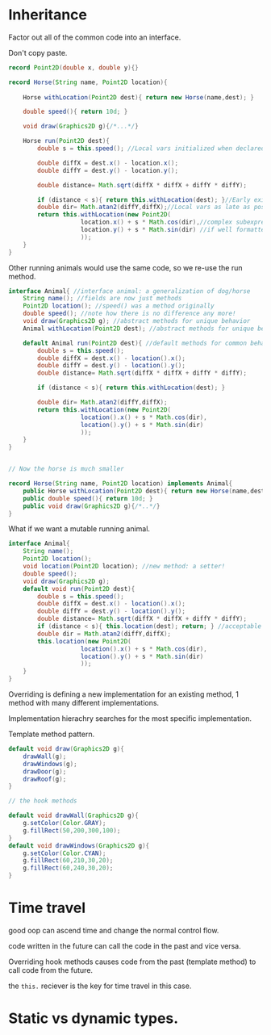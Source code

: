 # Inheritance

Factor out all of the common code into an interface.

Don't copy paste.

```horse.java
record Point2D(double x, double y){}

record Horse(String name, Point2D location){
    
    Horse withLocation(Point2D dest){ return new Horse(name,dest); }

    double speed(){ return 10d; }

    void draw(Graphics2D g){/*...*/}

    Horse run(Point2D dest){
        double s = this.speed(); //Local vars initialized when declared

        double diffX = dest.x() - location.x();
        double diffY = dest.y() - location.y();

        double distance= Math.sqrt(diffX * diffX + diffY * diffY);

        if (distance < s){ return this.withLocation(dest); }//Early exit (guard) when possible
        double dir= Math.atan2(diffY,diffX);//Local vars as late as possible
        return this.withLocation(new Point2D(
                    location.x() + s * Math.cos(dir),//complex subexpressions are fine
                    location.y() + s * Math.sin(dir) //if well formatted
                    ));
    }
}
```

Other running animals would use the same code, so we re-use the run method.

```animal.java
interface Animal{ //interface animal: a generalization of dog/horse
    String name(); //fields are now just methods
    Point2D location(); //speed() was a method originally
    double speed(); //note how there is no difference any more!
    void draw(Graphics2D g); //abstract methods for unique behavior
    Animal withLocation(Point2D dest); //abstract methods for unique behavior

    default Animal run(Point2D dest){ //default methods for common behavior
        double s = this.speed();
        double diffX = dest.x() - location().x();
        double diffY = dest.y() - location().y();
        double distance= Math.sqrt(diffX * diffX + diffY * diffY);

        if (distance < s){ return this.withLocation(dest); }

        double dir= Math.atan2(diffY,diffX);
        return this.withLocation(new Point2D(
                    location().x() + s * Math.cos(dir),
                    location().y() + s * Math.sin(dir)
                    ));
    }
}


// Now the horse is much smaller

record Horse(String name, Point2D location) implements Animal{
    public Horse withLocation(Point2D dest){ return new Horse(name,dest); }
    public double speed(){ return 10d; }
    public void draw(Graphics2D g){/*..*/}
}
```

What if we want a mutable running animal.

```mutable.java
interface Animal{
    String name();
    Point2D location();
    void location(Point2D location); //new method: a setter!
    double speed();
    void draw(Graphics2D g);
    default void run(Point2D dest){
        double s = this.speed();
        double diffX = dest.x() - location().x();
        double diffY = dest.y() - location().y();
        double distance= Math.sqrt(diffX * diffX + diffY * diffY);
        if (distance < s){ this.location(dest); return; } //acceptable in 1 line
        double dir = Math.atan2(diffY,diffX);
        this.location(new Point2D(
                    location().x() + s * Math.cos(dir),
                    location().y() + s * Math.sin(dir)
                    ));
    }
}
```

Overriding is defining a new implementation for an existing method, 1 method with many different implementations.

Implementation hierachry searches for the most specific implementation.

Template method pattern.

```template.java
default void draw(Graphics2D g){
    drawWall(g);
    drawWindows(g);
    drawDoor(g);
    drawRoof(g);
}

// the hook methods

default void drawWall(Graphics2D g){
    g.setColor(Color.GRAY);
    g.fillRect(50,200,300,100);
}
default void drawWindows(Graphics2D g){
    g.setColor(Color.CYAN);
    g.fillRect(60,210,30,20);
    g.fillRect(60,240,30,20);
}
```

# Time travel

good oop can ascend time and change the normal control flow.

code written in the future can call the code in the past and vice versa.

Overriding hook methods causes code from the past (template method) to call code from the future.

the `this.` reciever is the key for time travel in this case.

# Static vs dynamic types.


